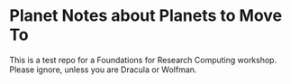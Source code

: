 # Planet Notes about Planets to Move To

This is a test repo for a Foundations for Research Computing workshop. 
Please ignore, unless you are Dracula or Wolfman.

